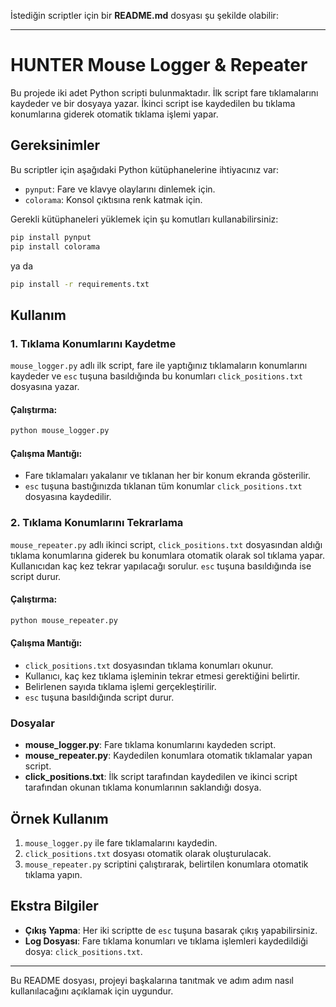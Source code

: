 İstediğin scriptler için bir **README.md** dosyası şu şekilde olabilir:

---

# HUNTER Mouse Logger & Repeater

Bu projede iki adet Python scripti bulunmaktadır. İlk script fare tıklamalarını kaydeder ve bir dosyaya yazar. İkinci script ise kaydedilen bu tıklama konumlarına giderek otomatik tıklama işlemi yapar.

## Gereksinimler

Bu scriptler için aşağıdaki Python kütüphanelerine ihtiyacınız var:

- `pynput`: Fare ve klavye olaylarını dinlemek için.
- `colorama`: Konsol çıktısına renk katmak için.

Gerekli kütüphaneleri yüklemek için şu komutları kullanabilirsiniz:

```bash
pip install pynput
pip install colorama
```
ya da
```bash
pip install -r requirements.txt
```

## Kullanım

### 1. **Tıklama Konumlarını Kaydetme**

`mouse_logger.py` adlı ilk script, fare ile yaptığınız tıklamaların konumlarını kaydeder ve `esc` tuşuna basıldığında bu konumları `click_positions.txt` dosyasına yazar.

#### Çalıştırma:

```bash
python mouse_logger.py
```

#### Çalışma Mantığı:
- Fare tıklamaları yakalanır ve tıklanan her bir konum ekranda gösterilir.
- `esc` tuşuna bastığınızda tıklanan tüm konumlar `click_positions.txt` dosyasına kaydedilir.

### 2. **Tıklama Konumlarını Tekrarlama**

`mouse_repeater.py` adlı ikinci script, `click_positions.txt` dosyasından aldığı tıklama konumlarına giderek bu konumlara otomatik olarak sol tıklama yapar. Kullanıcıdan kaç kez tekrar yapılacağı sorulur. `esc` tuşuna basıldığında ise script durur.

#### Çalıştırma:

```bash
python mouse_repeater.py
```

#### Çalışma Mantığı:
- `click_positions.txt` dosyasından tıklama konumları okunur.
- Kullanıcı, kaç kez tıklama işleminin tekrar etmesi gerektiğini belirtir.
- Belirlenen sayıda tıklama işlemi gerçekleştirilir.
- `esc` tuşuna basıldığında script durur.

### Dosyalar

- **mouse_logger.py**: Fare tıklama konumlarını kaydeden script.
- **mouse_repeater.py**: Kaydedilen konumlara otomatik tıklamalar yapan script.
- **click_positions.txt**: İlk script tarafından kaydedilen ve ikinci script tarafından okunan tıklama konumlarının saklandığı dosya.

## Örnek Kullanım

1. `mouse_logger.py` ile fare tıklamalarını kaydedin.
2. `click_positions.txt` dosyası otomatik olarak oluşturulacak.
3. `mouse_repeater.py` scriptini çalıştırarak, belirtilen konumlara otomatik tıklama yapın.

## Ekstra Bilgiler

- **Çıkış Yapma**: Her iki scriptte de `esc` tuşuna basarak çıkış yapabilirsiniz.
- **Log Dosyası**: Fare tıklama konumları ve tıklama işlemleri kaydedildiği dosya: `click_positions.txt`.

---

Bu README dosyası, projeyi başkalarına tanıtmak ve adım adım nasıl kullanılacağını açıklamak için uygundur.
